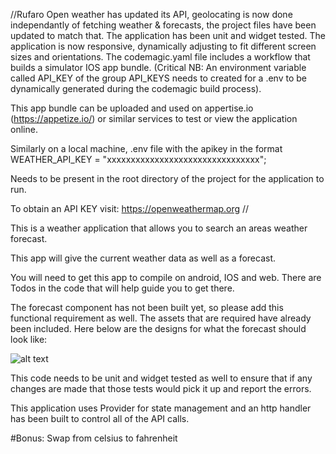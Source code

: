 //Rufaro
Open weather has updated its API, geolocating is now done independantly of fetching weather & forecasts, the project files have been updated to match that.
The application has been unit and widget tested.
The application is now responsive, dynamically adjusting to fit different screen sizes and orientations.
The codemagic.yaml file includes a workflow that builds a simulator IOS app bundle.
(Critical NB: An environment variable called API_KEY of the group API_KEYS needs to created for a .env to be dynamically generated during the codemagic build process).

This app bundle can be uploaded and used on appertise.io (https://appetize.io/) or similar services to test or view the application online.

Similarly on a local machine, .env file with the apikey in the format
WEATHER_API_KEY = "xxxxxxxxxxxxxxxxxxxxxxxxxxxxxxxx";

Needs to be present in the root directory of the project for the application to run.

To obtain an API KEY 
visit: https://openweathermap.org
//


This is a weather application that allows you to search an areas weather forecast.

This app will give the current weather data as well as a forecast.

You will need to get this app to compile on android, IOS and web. There are Todos in the code that will help
guide you to get there.

The forecast component has not been built yet, so please add this functional requirement as well. The assets that are required have already been included.
Here below are the designs for what the forecast should look like:

![alt text](https://raw.githubusercontent.com/Johan-glitch1412/weather_app/main/.github/images/Screenshot%202024-04-16%20at%2013.27.53.png "Logo Title Text 1")

This code needs to be unit and widget tested as well to ensure that if any changes are made that those tests would pick it up and report the errors.

This application uses Provider for state management and an http handler has been built to control all of the API calls.

#Bonus:
Swap from celsius to fahrenheit

